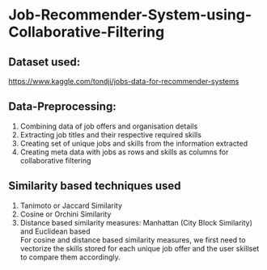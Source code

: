 # Job-Recommender-System-using-Collaborative-Filtering

## Dataset used:
https://www.kaggle.com/tondji/jobs-data-for-recommender-systems <br>

## Data-Preprocessing:
1. Combining data of job offers and organisation details <br>
2. Extracting job titles and their respective required skills <br>
3. Creating set of unique jobs and skills from the information extracted <br>
4. Creating meta data with jobs as rows and skills as columns for collaborative filtering <br>

## Similarity based techniques used 
1. Tanimoto or Jaccard Similarity <br>
2. Cosine or Orchini Similarity <br>
3. Distance based similarity measures: Manhattan (City Block Similarity) and Euclidean based <br>
For cosine and distance based similarity measures, we first need to vectorize the skills stored for each unique job offer and the user skillset to compare them accordingly.
